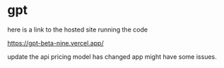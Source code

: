 # gpt

here is a link to the hosted site running the code

https://gpt-beta-nine.vercel.app/

update the api pricing model has changed app might have some issues.
